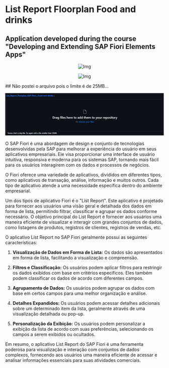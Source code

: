 # List Report Floorplan Food and drinks
## Application developed during the course "Developing and Extending SAP Fiori Elements Apps"
<p align="center">
  <img src="img/Opera Instantâneo_2024-02-29_082226_localhost.png" alt="Img">
</p>
<p align="center">
  <img src="img/Opera Instantâneo_2024-02-29_082247_localhost.png" alt="Img">
</p>
## Não postei o arquivo pois o limite é de 25MB...
<p align="center">
  <img src="img/github.png" alt="Img">
</p>

O SAP Fiori é uma abordagem de design e conjunto de tecnologias desenvolvidas pela SAP para melhorar a experiência do usuário em seus aplicativos empresariais. Ele visa proporcionar uma interface de usuário intuitiva, responsiva e moderna para os sistemas SAP, tornando mais fácil para os usuários interagirem com os dados e processos de negócios.

O Fiori oferece uma variedade de aplicativos, divididos em diferentes tipos, como aplicativos de transação, análise, informação e muitos outros. Cada tipo de aplicativo atende a uma necessidade específica dentro do ambiente empresarial.

Um dos tipos de aplicativo Fiori é o "List Report". Este aplicativo é projetado para fornecer aos usuários uma visão geral e detalhada dos dados em forma de lista, permitindo filtrar, classificar e agrupar os dados conforme necessário. O objetivo principal do List Report é fornecer aos usuários uma maneira eficiente de visualizar e interagir com grandes conjuntos de dados, como listagens de produtos, registros de clientes, registros de vendas, etc.

O aplicativo List Report no SAP Fiori geralmente possui as seguintes características:

1. **Visualização de Dados em Forma de Lista:** Os dados são apresentados em forma de lista, facilitando a visualização e compreensão.

2. **Filtros e Classificação:** Os usuários podem aplicar filtros para restringir os dados exibidos com base em critérios específicos. Eles também podem classificar os dados de acordo com diferentes campos.

3. **Agrupamento de Dados:** Os usuários podem agrupar os dados com base em certos campos para uma melhor organização e análise.

4. **Detalhes Expandidos:** Os usuários podem acessar detalhes adicionais sobre um determinado item da lista, geralmente através de uma visualização detalhada ou pop-up.

5. **Personalização da Exibição:** Os usuários podem personalizar a exibição da lista de acordo com suas preferências, selecionando os campos a serem exibidos ou ocultados.

Em resumo, o aplicativo List Report do SAP Fiori é uma ferramenta poderosa para visualização e interação com conjuntos de dados complexos, fornecendo aos usuários uma maneira eficiente de acessar e analisar informações essenciais para suas atividades comerciais.
